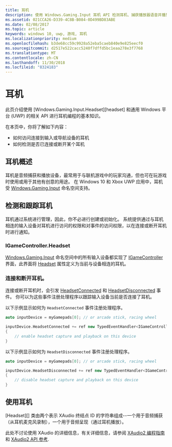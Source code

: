 ```yaml
---
title: 耳机
description: 使用 Windows.Gaming.Input 耳机 API 检测耳机、捕获播放器语音并播放音频。
ms.assetid: 021CCA26-D339-4C8B-B084-0D499BD83ABE
ms.date: 02/08/2017
ms.topic: article
keywords: windows 10, uwp, 游戏, 耳机
ms.localizationpriority: medium
ms.openlocfilehash: b3de68cc59c9928a52eba5caeb840e9e825eecf0
ms.sourcegitcommit: d2517e522cacc5240f7dffd5bc1eaa278e3f7768
ms.translationtype: MT
ms.contentlocale: zh-CN
ms.lasthandoff: 11/30/2018
ms.locfileid: "8324183"
---
```

# <a name="headset"></a>耳机

此页介绍使用 [Windows.Gaming.Input.Headset][headset] 和通用 Windows 平台 (UWP) 的相关 API 进行耳机编程的基本知识。

在本页中，你将了解如下内容：
* 如何访问连接到输入或导航设备的耳机
* 如何检测是否已连接或断开某个耳机


## <a name="headset-overview"></a>耳机概述

耳机是音频捕获和播放设备，最常用于与联机游戏中的玩家沟通，但也可在玩游戏时使用或用于其他有创意的用途。 在 Windows 10 和 Xbox UWP 应用中，耳机受 [Windows.Gaming.Input][] 命名空间支持。


## <a name="detect-and-track-headsets"></a>检测和跟踪耳机

耳机通过系统进行管理，因此，你不必进行创建或初始化。 系统提供通过与耳机相连的输入设备对耳机进行访问的权限和对事件的访问权限，以在连接或断开耳机时进行通知。

### <a name="igamecontrollerheadset"></a>IGameController.Headset

[Windows.Gaming.Input][] 命名空间中的所有输入设备都实现了 [IGameController][] 界面，此界面将 [Headset][igamecontroller.headset] 属性定义为当前与设备相连的耳机。

### <a name="connecting-and-disconnecting-headsets"></a>连接和断开耳机。

连接或断开耳机时，会引发 [HeadsetConnected][igamecontroller.headsetconnected] 和 [HeadsetDisconnected][igamecontroller.headsetdisconnected] 事件。 你可以为这些事件注册处理程序以跟踪输入设备当前是否连接了耳机。

以下示例显示如何为 `HeadsetConnected` 事件注册处理程序。

```cpp
auto inputDevice = myGamepads[0]; // or arcade stick, racing wheel

inputDevice.HeadsetConnected += ref new TypedEventHandler<IGameController^, Headset^>(IGameController^ device, Headset^ headset)
{
    // enable headset capture and playback on this device
}
```

以下示例显示如何为 `HeadsetDisconnected` 事件注册处理程序。

```cpp
auto inputDevice = myGamepads[0]; // or arcade stick, racing wheel

inputDevice.HeadsetDisconnected += ref new TypedEventHandler<IGameController^, Headset^>(IGameController^ device, Headset^ headset)
{
    // disable headset capture and playback on this device
}
```

## <a name="using-the-headset"></a>使用耳机

[Headset][] 类由两个表示 XAudio 终结点 ID 的字符串组成--一个用于音频捕获（从耳机麦克风录制），一个用于音频呈现（通过耳机播放）。

此处不讨论使用 XAudio 的详细信息，有关详细信息，请参阅 [XAudio2 编程指南](https://msdn.microsoft.com/library/windows/desktop/ee415737.aspx)和 [XAudio2 API 参考](https://msdn.microsoft.com/library/windows/desktop/ee415899.aspx).


[Windows.Gaming.Input]: https://msdn.microsoft.com/library/windows/apps/windows.gaming.input.aspx
[igamecontroller]: https://msdn.microsoft.com/library/windows/apps/windows.gaming.input.igamecontroller.aspx
[igamecontroller.headset]: https://msdn.microsoft.com/library/windows/apps/windows.gaming.input.igamecontroller.headset.aspx
[igamecontroller.headsetconnected]: https://msdn.microsoft.com/library/windows/apps/windows.gaming.input.igamecontroller.headsetconnected.aspx
[igamecontroller.headsetdisconnected]: https://msdn.microsoft.com/library/windows/apps/windows.gaming.input.igamecontroller.headsetdisconnected.aspx
[耳机]: https://msdn.microsoft.com/library/windows/apps/windows.gaming.input.headset.aspx
